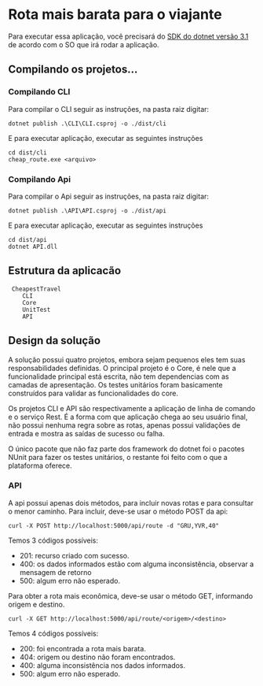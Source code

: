 # Rota mais barata para o viajante

Para executar essa aplicação, você precisará do [SDK do dotnet versão 3.1](https://dotnet.microsoft.com/download/dotnet-core/3.1) de acordo com o SO que irá rodar a aplicação.

## Compilando os projetos...

### Compilando CLI
Para compilar o CLI seguir as instruções, na pasta raiz digitar:
```
dotnet publish .\CLI\CLI.csproj -o ./dist/cli
```

E para executar aplicação, executar as seguintes instruções
```
cd dist/cli
cheap_route.exe <arquivo>
```

### Compilando Api
Para compilar o Api seguir as instruções, na pasta raiz digitar:
```
dotnet publish .\API\API.csproj -o ./dist/api
```

E para executar aplicação, executar as seguintes instruções
```
cd dist/api
dotnet API.dll
```


## Estrutura da aplicacão

```
 CheapestTravel
    CLI
    Core
    UnitTest
    API
```

## Design da solução
A solução possui quatro projetos, embora sejam pequenos eles tem suas responsabilidades definidas. O principal projeto é o Core, é nele que a funcionalidade principal está escrita, não tem dependencias com as camadas de apresentação. Os testes unitários foram basicamente construídos para validar as funcionalidades do core.

Os projetos CLI e API são respectivamente a aplicação de linha de comando e o serviço Rest. É a forma com que aplicação chega ao seu usuário final, não possui nenhuma regra sobre as rotas, apenas possui validações de entrada e mostra as saídas de sucesso ou falha.

O único pacote que não faz parte dos framework do dotnet foi o pacotes NUnit para fazer os testes unitários, o restante foi feito com o que a plataforma oferece.

### API
A api possui apenas dois métodos, para incluir novas rotas e para consultar o menor caminho.
Para incluir, deve-se usar o método POST da api:
```
curl -X POST http://localhost:5000/api/route -d "GRU,YVR,40"
```
Temos 3 códigos possíveis:

- 201: recurso criado com sucesso.
- 400: os dados informados estão com alguma inconsistência, observar a mensagem de retorno
- 500: algum erro não esperado.

Para obter a rota mais econômica, deve-se usar o método GET, informando origem e destino.
```
curl -X GET http://localhost:5000/api/route/<origem>/<destino>
```

Temos 4 códigos possíveis:

- 200: foi encontrada a rota mais barata.
- 404: origem ou destino não foram encontrados.
- 400: alguma inconsistência nos dados informados.
- 500: algum erro não esperado.


